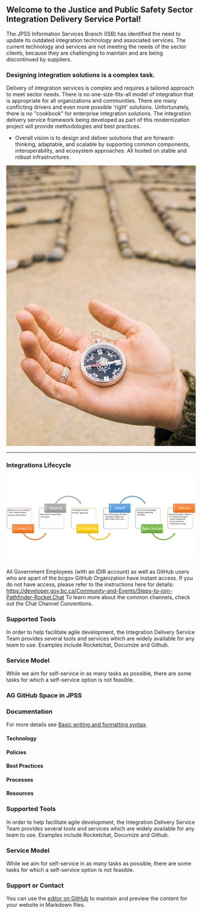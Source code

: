 ## Welcome to the Justice and Public Safety Sector Integration Delivery Service Portal!
The JPSS Information Services Branch (ISB) has identified the need to update its outdated integration technology and associated services. The current technology and services are not meeting the needs of the sector clients, because they are challenging to maintain and are being discontinued by suppliers. 

### Designing integration solutions is a complex task. 

Delivery of integration services is complex and requires a tailored approach to meet sector needs. There is no one-size-fits-all model of integration that is appropriate for all organizations and communities. 
There are many conflicting drivers and even more possible 'right' solutions. Unfortunately, there is no "cookbook" for enterprise integration solutions. The integration delivery service framework being developed as part of this modernization project will provide methodologies and best practices.

- Overall vision is to design and deliver solutions that are forward-thinking, adaptable, and scalable by supporting common components, interoperability, and ecosystem approaches. All hosted on stable and robust infrastructures.

![image](/images/welcome.png)

***

### Integrations Lifecycle

![image](/images/lifecycle.png)


All Government Employees (with an IDIR account) as well as GitHub users who are apart of the bcgov GitHub Organization have instant access. If you do not have access, please refer to the instructions here for details: https://developer.gov.bc.ca/Community-and-Events/Steps-to-join-Pathfinder-Rocket.Chat
To learn more about the common channels, check out the Chat Channel Conventions. 

### Supported Tools

In order to help facilitate agile development, the Integration Delivery Service Team provides several tools and services which are widely available for any team to use. Examples include Rocketchat, Documize and Github.

### Service Model

While we aim for self-service in as many tasks as possible, there are some tasks for which a self-service option is not feasible.

### AG GitHub Space in JPSS

### Documentation
For more details see [Basic writing and formatting syntax](https://docs.github.com/en/github/writing-on-github/getting-started-with-writing-and-formatting-on-github/basic-writing-and-formatting-syntax).
#### Technology
#### Policies
#### Best Practices
#### Processes
#### Resources

### Supported Tools

In order to help facilitate agile development, the Integration Delivery Service Team provides several tools and services which are widely available for any team to use. Examples include Rocketchat, Documize and Github.

### Service Model

While we aim for self-service in as many tasks as possible, there are some tasks for which a self-service option is not feasible.

### Support or Contact

You can use the [editor on GitHub](https://github.com/vesselofgold/integrations.github.io/edit/gh-pages/index.md) to maintain and preview the content for your website in Markdown files.
